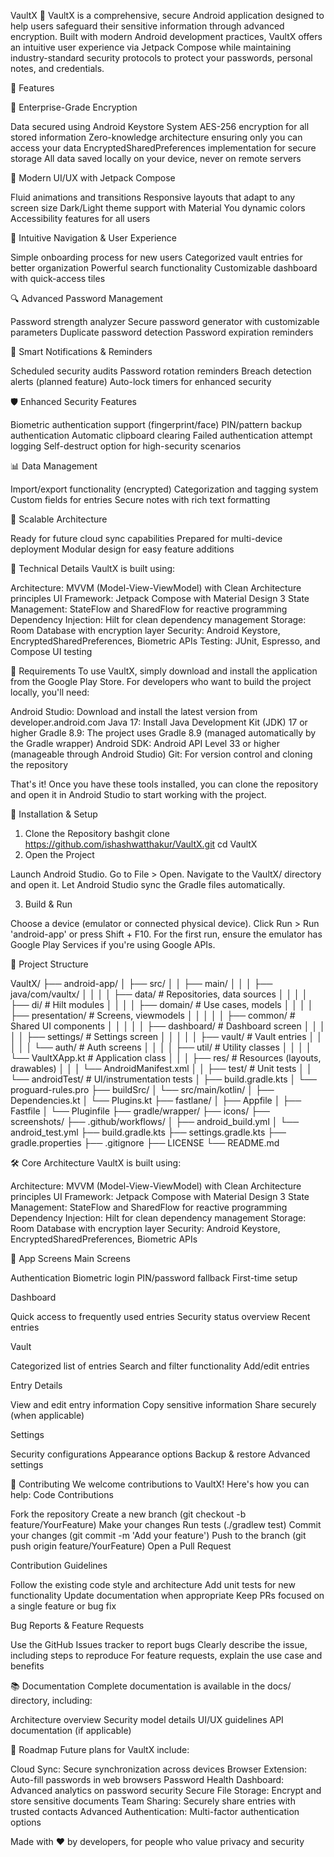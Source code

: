 VaultX 🔐
VaultX is a comprehensive, secure Android application designed to help 
users safeguard their sensitive information through advanced encryption. 
Built with modern Android development practices, VaultX offers an intuitive 
user experience via Jetpack Compose while maintaining industry-standard security 
protocols to protect your passwords, personal notes, and credentials.

🌟 Features

🔐 Enterprise-Grade Encryption

Data secured using Android Keystore System
AES-256 encryption for all stored information
Zero-knowledge architecture ensuring only you can access your data
EncryptedSharedPreferences implementation for secure storage
All data saved locally on your device, never on remote servers


📱 Modern UI/UX with Jetpack Compose

Fluid animations and transitions
Responsive layouts that adapt to any screen size
Dark/Light theme support with Material You dynamic colors
Accessibility features for all users


🧭 Intuitive Navigation & User Experience

Simple onboarding process for new users
Categorized vault entries for better organization
Powerful search functionality
Customizable dashboard with quick-access tiles


🔍 Advanced Password Management

Password strength analyzer
Secure password generator with customizable parameters
Duplicate password detection
Password expiration reminders


🔔 Smart Notifications & Reminders

Scheduled security audits
Password rotation reminders
Breach detection alerts (planned feature)
Auto-lock timers for enhanced security


🛡️ Enhanced Security Features

Biometric authentication support (fingerprint/face)
PIN/pattern backup authentication
Automatic clipboard clearing
Failed authentication attempt logging
Self-destruct option for high-security scenarios


📊 Data Management

Import/export functionality (encrypted)
Categorization and tagging system
Custom fields for entries
Secure notes with rich text formatting


🧪 Scalable Architecture

Ready for future cloud sync capabilities
Prepared for multi-device deployment
Modular design for easy feature additions




🔧 Technical Details
VaultX is built using:

Architecture: MVVM (Model-View-ViewModel) with Clean Architecture principles
UI Framework: Jetpack Compose with Material Design 3
State Management: StateFlow and SharedFlow for reactive programming
Dependency Injection: Hilt for clean dependency management
Storage: Room Database with encryption layer
Security: Android Keystore, EncryptedSharedPreferences, Biometric APIs
Testing: JUnit, Espresso, and Compose UI testing


🧰 Requirements
To use VaultX, simply download and install the application from the Google Play Store.
For developers who want to build the project locally, you'll need:

Android Studio: Download and install the latest version from developer.android.com
Java 17: Install Java Development Kit (JDK) 17 or higher
Gradle 8.9: The project uses Gradle 8.9 (managed automatically by the Gradle wrapper)
Android SDK: Android API Level 33 or higher (manageable through Android Studio)
Git: For version control and cloning the repository

That's it! Once you have these tools installed, you can clone the repository and open it in Android Studio to start working with the project.

🚀 Installation & Setup
1. Clone the Repository
   bashgit clone https://github.com/ishashwatthakur/VaultX.git
   cd VaultX
2. Open the Project

Launch Android Studio.
Go to File > Open.
Navigate to the VaultX/ directory and open it.
Let Android Studio sync the Gradle files automatically.

3. Build & Run

Choose a device (emulator or connected physical device).
Click Run > Run 'android-app' or press Shift + F10.
For the first run, ensure the emulator has Google Play Services if you're using Google APIs.


📂 Project Structure

VaultX/
├── android-app/
│ ├── src/
│ │ ├── main/
│ │ │ ├── java/com/vaultx/
│ │ │ │ ├── data/ # Repositories, data sources
│ │ │ │ ├── di/ # Hilt modules
│ │ │ │ ├── domain/ # Use cases, models
│ │ │ │ ├── presentation/ # Screens, viewmodels
│ │ │ │ │ ├── common/ # Shared UI components
│ │ │ │ │ ├── dashboard/ # Dashboard screen
│ │ │ │ │ ├── settings/ # Settings screen
│ │ │ │ │ ├── vault/ # Vault entries
│ │ │ │ │ └── auth/ # Auth screens
│ │ │ │ ├── util/ # Utility classes
│ │ │ │ └── VaultXApp.kt # Application class
│ │ │ ├── res/ # Resources (layouts, drawables)
│ │ │ └── AndroidManifest.xml
│ │ ├── test/ # Unit tests
│ │ └── androidTest/ # UI/instrumentation tests
│ ├── build.gradle.kts
│ └── proguard-rules.pro
├── buildSrc/
│ └── src/main/kotlin/
│ ├── Dependencies.kt
│ └── Plugins.kt
├── fastlane/
│ ├── Appfile
│ ├── Fastfile
│ └── Pluginfile
├── gradle/wrapper/
├── icons/
├── screenshots/
├── .github/workflows/
│ ├── android_build.yml
│ └── android_test.yml
├── build.gradle.kts
├── settings.gradle.kts
├── gradle.properties
├── .gitignore
├── LICENSE
└── README.md

🛠️ Core Architecture
VaultX is built using:

Architecture: MVVM (Model-View-ViewModel) with Clean Architecture principles
UI Framework: Jetpack Compose with Material Design 3
State Management: StateFlow and SharedFlow for reactive programming
Dependency Injection: Hilt for clean dependency management
Storage: Room Database with encryption layer
Security: Android Keystore, EncryptedSharedPreferences, Biometric APIs


📱 App Screens
Main Screens

Authentication
Biometric login
PIN/password fallback
First-time setup


Dashboard

Quick access to frequently used entries
Security status overview
Recent entries


Vault

Categorized list of entries
Search and filter functionality
Add/edit entries


Entry Details

View and edit entry information
Copy sensitive information
Share securely (when applicable)


Settings

Security configurations
Appearance options
Backup & restore
Advanced settings


🤝 Contributing
We welcome contributions to VaultX! Here's how you can help:
Code Contributions

Fork the repository
Create a new branch (git checkout -b feature/YourFeature)
Make your changes
Run tests (./gradlew test)
Commit your changes (git commit -m 'Add your feature')
Push to the branch (git push origin feature/YourFeature)
Open a Pull Request

Contribution Guidelines

Follow the existing code style and architecture
Add unit tests for new functionality
Update documentation when appropriate
Keep PRs focused on a single feature or bug fix

Bug Reports & Feature Requests

Use the GitHub Issues tracker to report bugs
Clearly describe the issue, including steps to reproduce
For feature requests, explain the use case and benefits


📚 Documentation
Complete documentation is available in the docs/ directory, including:

Architecture overview
Security model details
UI/UX guidelines
API documentation (if applicable)


🔮 Roadmap
Future plans for VaultX include:

Cloud Sync: Secure synchronization across devices
Browser Extension: Auto-fill passwords in web browsers
Password Health Dashboard: Advanced analytics on password security
Secure File Storage: Encrypt and store sensitive documents
Team Sharing: Securely share entries with trusted contacts
Advanced Authentication: Multi-factor authentication options


Made with ❤️ by developers, for people who value privacy and security
